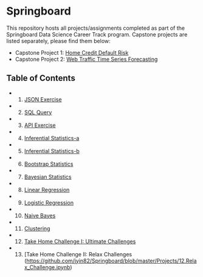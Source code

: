 # Springboard
This repository hosts all projects/assignments completed as part of the Springboard Data Science Career Track program. Capstone projects are listed separately, please find them below:
- Capstone Project 1: [Home Credit Default Risk](https://github.com/jyin82/Capstone-Project-1)
- Capstone Project 2: [Web Traffic Time Series Forecasting](https://github.com/jyin82/Capstone-Project-2)

## Table of Contents
- 1.  [JSON Exercise](https://github.com/jyin82/Springboard/blob/master/Projects/1.%20JSON_exercise.ipynb)
- 2.  [SQL Query](https://github.com/jyin82/Springboard/blob/master/Projects/2.%20SQL.sql)
- 3.  [API Exercise](https://github.com/jyin82/Springboard/blob/master/Projects/3.%20API.ipynb)
- 4.  [Inferential Statistics-a](https://github.com/jyin82/Springboard/blob/master/Projects/4.a.Inferential%20Statistics.ipynb)
- 5.  [Inferential Statistics-b](https://github.com/jyin82/Springboard/blob/master/Projects/4.b.Inferential%20Statistics.ipynb)
- 6.  [Bootstrap Statistics](https://github.com/jyin82/Springboard/blob/master/Projects/5.%20Bootstrap%20Statistics.ipynb)
- 7.  [Bayesian Statistics](https://github.com/jyin82/Springboard/blob/master/Projects/6.%20Bayesian%20Statistics.ipynb)
- 8.  [Linear Regression](https://github.com/jyin82/Springboard/blob/master/Projects/7.%20Linear%20Regression.ipynb)
- 9.  [Logistic Regression](https://github.com/jyin82/Springboard/blob/master/Projects/8.%20Logistic%20Regression.ipynb)
- 10. [Naive Bayes](https://github.com/jyin82/Springboard/blob/master/Projects/9.%20Naive_Bayes.ipynb)
- 11. [Clustering](https://github.com/jyin82/Springboard/blob/master/Projects/10.Clustering.ipynb)
- 12. [Take Home Challenge I:  Ultimate Challenges](https://github.com/jyin82/Springboard/blob/master/Projects/11.Ultimate%20Challenge-Final.ipynb)
- 13. [Take Home Challenge II: Relax Challenges (https://github.com/jyin82/Springboard/blob/master/Projects/12.Relax_Challenge.ipynb)

